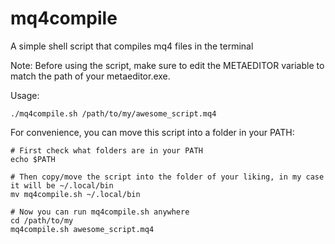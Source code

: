 # mq4compile
A simple shell script that compiles mq4 files in the terminal

Note: Before using the script, make sure to edit the METAEDITOR variable to match the path of your metaeditor.exe.

Usage:
```
./mq4compile.sh /path/to/my/awesome_script.mq4
```

For convenience, you can move this script into a folder in your PATH:
```
# First check what folders are in your PATH
echo $PATH

# Then copy/move the script into the folder of your liking, in my case it will be ~/.local/bin
mv mq4compile.sh ~/.local/bin

# Now you can run mq4compile.sh anywhere
cd /path/to/my
mq4compile.sh awesome_script.mq4
```

